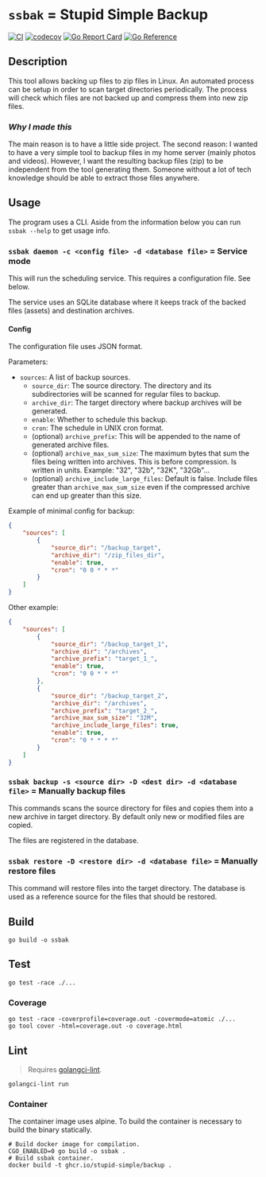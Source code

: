 # `ssbak` = Stupid Simple Backup

[![CI](https://github.com/stupid-simple/backup/actions/workflows/ci.yml/badge.svg)](https://github.com/stupid-simple/backup/actions/workflows/ci.yml)
[![codecov](https://codecov.io/gh/stupid-simple/backup/branch/main/graph/badge.svg)](https://codecov.io/gh/stupid-simple/backup)
[![Go Report Card](https://goreportcard.com/badge/github.com/stupid-simple/backup)](https://goreportcard.com/report/github.com/stupid-simple/backup)
[![Go Reference](https://pkg.go.dev/badge/github.com/stupid-simple/backup.svg)](https://pkg.go.dev/github.com/stupid-simple/backup)

## Description

This tool allows backing up files to zip files in Linux. An automated process can be setup in order to scan target directories periodically. The process will check which files are not backed up and compress them into new zip files.

### *Why I made this*

The main reason is to have a little side project. The second reason: I wanted to have a very simple tool to backup files in my home server (mainly photos and videos). However, I want the resulting backup files (zip) to be independent from the tool generating them. Someone without a lot of tech knowledge should be able to extract those files anywhere.

## Usage

The program uses a CLI. Aside from the information below you can run `ssbak --help` to get usage info.

### `ssbak daemon -c <config file> -d <database file>` = Service mode

This will run the scheduling service. This requires a configuration file. See below.

The service uses an SQLite database where it keeps track of the backed files (assets) and destination archives.

#### Config

The configuration file uses JSON format.

Parameters:
- `sources`: A list of backup sources.
    - `source_dir`: The source directory. The directory and its subdirectories will be scanned for regular files to backup.
    - `archive_dir`: The target directory where backup archives will be generated.
    - `enable`: Whether to schedule this backup.
    - `cron`: The schedule in UNIX cron format.
    - (optional) `archive_prefix`: This will be appended to the name of generated archive files.
    - (optional) `archive_max_sum_size`: The maximum bytes that sum the files being written into archives. This is before compression. Is written in units. Example: "32", "32b", "32K", "32Gb"...
    - (optional) `archive_include_large_files`: Default is false. Include files greater than `archive_max_sum_size` even if the compressed archive can end up greater than this size.

Example of minimal config for backup:
```json
{
    "sources": [
        {
            "source_dir": "/backup_target",
            "archive_dir": "/zip_files_dir",
            "enable": true,
            "cron": "0 0 * * *"
        }
    ]
}
```

Other example:
```json
{
    "sources": [
        {
            "source_dir": "/backup_target_1",
            "archive_dir": "/archives",
            "archive_prefix": "target_1_",
            "enable": true,
            "cron": "0 0 * * *"
        },
        {
            "source_dir": "/backup_target_2",
            "archive_dir": "/archives",
            "archive_prefix": "target_2_",
            "archive_max_sum_size": "32M",
            "archive_include_large_files": true,
            "enable": true,
            "cron": "0 * * * *"
        }
    ]
}
```

### `ssbak backup -s <source dir> -D <dest dir> -d <database file>` = Manually backup files

This commands scans the source directory for files and copies them into a new archive in target directory.
By default only new or modified files are copied.

The files are registered in the database.

### `ssbak restore -D <restore dir> -d <database file>` = Manually restore files

This command will restore files into the target directory. The database is used as a reference source for the files
that should be restored.

## Build

```shell
go build -o ssbak
```

## Test

```shell
go test -race ./...
```

### Coverage

```shell
go test -race -coverprofile=coverage.out -covermode=atomic ./...
go tool cover -html=coverage.out -o coverage.html
```

## Lint

> Requires [golangci-lint](https://golangci-lint.run/welcome/install/).

```shell
golangci-lint run
```


### Container

The container image uses alpine. To build the container is necessary to build the binary statically.

```shell
# Build docker image for compilation.
CGO_ENABLED=0 go build -o ssbak .
# Build ssbak container.
docker build -t ghcr.io/stupid-simple/backup .
```
